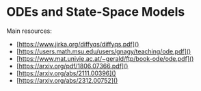 # ODEs and State-Space Models

Main resources:
- [https://www.jirka.org/diffyqs/diffyqs.pdf]()
- [https://users.math.msu.edu/users/gnagy/teaching/ode.pdf]()
- [https://www.mat.univie.ac.at/~gerald/ftp/book-ode/ode.pdf]()
- [https://arxiv.org/pdf/1806.07366.pdf]()
- [https://arxiv.org/abs/2111.00396]()
- [https://arxiv.org/abs/2312.00752]()